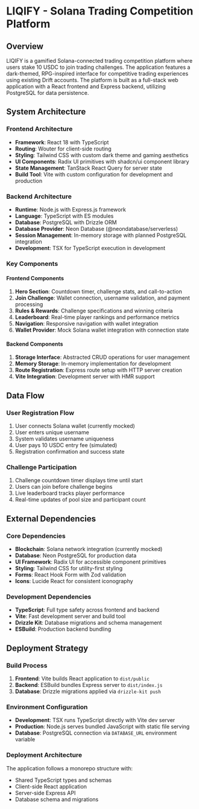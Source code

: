 # LIQIFY - Solana Trading Competition Platform

## Overview

LIQIFY is a gamified Solana-connected trading competition platform where users stake 10 USDC to join trading challenges. The application features a dark-themed, RPG-inspired interface for competitive trading experiences using existing Drift accounts. The platform is built as a full-stack web application with a React frontend and Express backend, utilizing PostgreSQL for data persistence.

## System Architecture

### Frontend Architecture
- **Framework**: React 18 with TypeScript
- **Routing**: Wouter for client-side routing
- **Styling**: Tailwind CSS with custom dark theme and gaming aesthetics
- **UI Components**: Radix UI primitives with shadcn/ui component library
- **State Management**: TanStack React Query for server state
- **Build Tool**: Vite with custom configuration for development and production

### Backend Architecture
- **Runtime**: Node.js with Express.js framework
- **Language**: TypeScript with ES modules
- **Database**: PostgreSQL with Drizzle ORM
- **Database Provider**: Neon Database (@neondatabase/serverless)
- **Session Management**: In-memory storage with planned PostgreSQL integration
- **Development**: TSX for TypeScript execution in development

### Key Components

#### Frontend Components
1. **Hero Section**: Countdown timer, challenge stats, and call-to-action
2. **Join Challenge**: Wallet connection, username validation, and payment processing
3. **Rules & Rewards**: Challenge specifications and winning criteria
4. **Leaderboard**: Real-time player rankings and performance metrics
5. **Navigation**: Responsive navigation with wallet integration
6. **Wallet Provider**: Mock Solana wallet integration with connection state

#### Backend Components
1. **Storage Interface**: Abstracted CRUD operations for user management
2. **Memory Storage**: In-memory implementation for development
3. **Route Registration**: Express route setup with HTTP server creation
4. **Vite Integration**: Development server with HMR support

## Data Flow

### User Registration Flow
1. User connects Solana wallet (currently mocked)
2. User enters unique username
3. System validates username uniqueness
4. User pays 10 USDC entry fee (simulated)
5. Registration confirmation and success state

### Challenge Participation
1. Challenge countdown timer displays time until start
2. Users can join before challenge begins
3. Live leaderboard tracks player performance
4. Real-time updates of pool size and participant count

## External Dependencies

### Core Dependencies
- **Blockchain**: Solana network integration (currently mocked)
- **Database**: Neon PostgreSQL for production data
- **UI Framework**: Radix UI for accessible component primitives
- **Styling**: Tailwind CSS for utility-first styling
- **Forms**: React Hook Form with Zod validation
- **Icons**: Lucide React for consistent iconography

### Development Dependencies
- **TypeScript**: Full type safety across frontend and backend
- **Vite**: Fast development server and build tool
- **Drizzle Kit**: Database migrations and schema management
- **ESBuild**: Production backend bundling

## Deployment Strategy

### Build Process
1. **Frontend**: Vite builds React application to `dist/public`
2. **Backend**: ESBuild bundles Express server to `dist/index.js`
3. **Database**: Drizzle migrations applied via `drizzle-kit push`

### Environment Configuration
- **Development**: TSX runs TypeScript directly with Vite dev server
- **Production**: Node.js serves bundled JavaScript with static file serving
- **Database**: PostgreSQL connection via `DATABASE_URL` environment variable

### Deployment Architecture
The application follows a monorepo structure with:
- Shared TypeScript types and schemas
- Client-side React application
- Server-side Express API
- Database schema and migrations